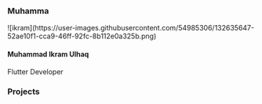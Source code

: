 <h3>Muhamma</h3>
![ikram](https://user-images.githubusercontent.com/54985306/132635647-52ae10f1-cca9-46ff-92fc-8b112e0a325b.png)</br>
<h4>Muhammad Ikram Ulhaq</h4>
Flutter Developer
<h3>Projects</h3>

